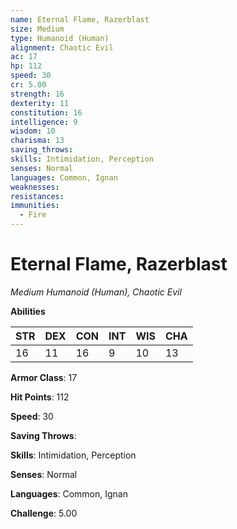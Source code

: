 ```yaml
---
name: Eternal Flame, Razerblast
size: Medium
type: Humanoid (Human)
alignment: Chaotic Evil
ac: 17
hp: 112
speed: 30
cr: 5.00
strength: 16
dexterity: 11
constitution: 16
intelligence: 9
wisdom: 10
charisma: 13
saving_throws: 
skills: Intimidation, Perception
senses: Normal
languages: Common, Ignan
weaknesses:
resistances:
immunities:
  - Fire
---
```


# Eternal Flame, Razerblast

*Medium Humanoid (Human), Chaotic Evil*

**Abilities**

| STR | DEX | CON | INT | WIS | CHA |
| --- | --- | --- | --- | --- | --- |
| 16 | 11 | 16 | 9 | 10 | 13 |

**Armor Class**: 17

**Hit Points**: 112

**Speed**: 30

**Saving Throws**: 

**Skills**: Intimidation, Perception

**Senses**: Normal

**Languages**: Common, Ignan

**Challenge**: 5.00

